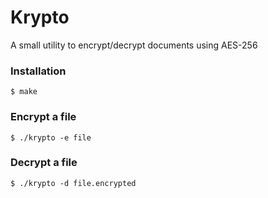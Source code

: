 # Krypto

A small utility to encrypt/decrypt documents using AES-256


### Installation
```
$ make
```
### Encrypt a file
```
$ ./krypto -e file
```

### Decrypt a file
```
$ ./krypto -d file.encrypted
```